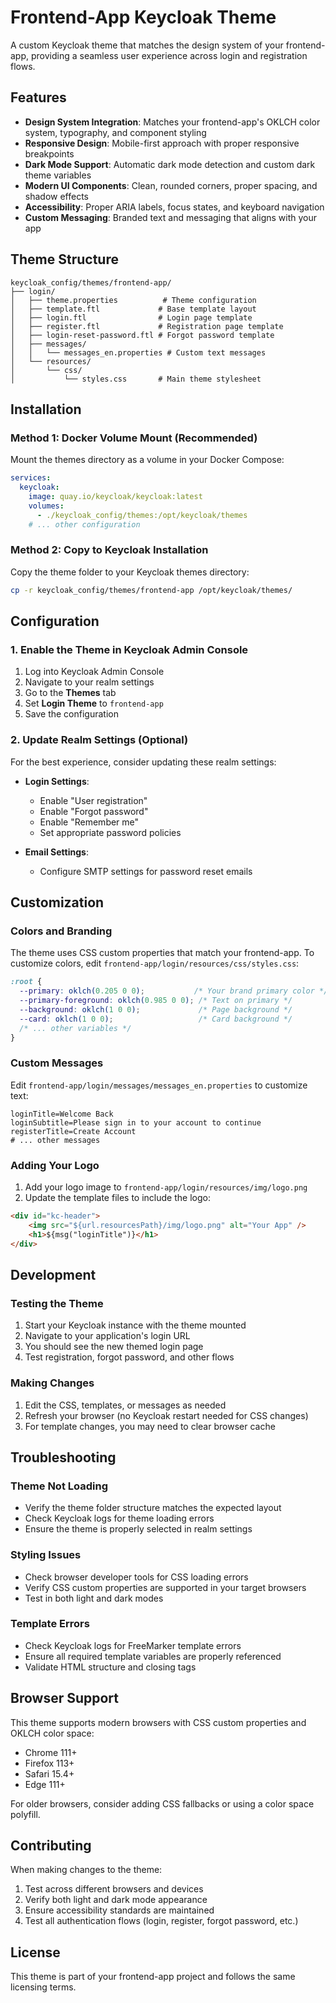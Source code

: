 # Frontend-App Keycloak Theme

A custom Keycloak theme that matches the design system of your frontend-app, providing a seamless user experience across login and registration flows.

## Features

- **Design System Integration**: Matches your frontend-app's OKLCH color system, typography, and component styling
- **Responsive Design**: Mobile-first approach with proper responsive breakpoints
- **Dark Mode Support**: Automatic dark mode detection and custom dark theme variables
- **Modern UI Components**: Clean, rounded corners, proper spacing, and shadow effects
- **Accessibility**: Proper ARIA labels, focus states, and keyboard navigation
- **Custom Messaging**: Branded text and messaging that aligns with your app

## Theme Structure

```
keycloak_config/themes/frontend-app/
├── login/
│   ├── theme.properties          # Theme configuration
│   ├── template.ftl             # Base template layout
│   ├── login.ftl                # Login page template
│   ├── register.ftl             # Registration page template
│   ├── login-reset-password.ftl # Forgot password template
│   ├── messages/
│   │   └── messages_en.properties # Custom text messages
│   └── resources/
│       └── css/
│           └── styles.css       # Main theme stylesheet
```

## Installation

### Method 1: Docker Volume Mount (Recommended)

Mount the themes directory as a volume in your Docker Compose:

```yaml
services:
  keycloak:
    image: quay.io/keycloak/keycloak:latest
    volumes:
      - ./keycloak_config/themes:/opt/keycloak/themes
    # ... other configuration
```

### Method 2: Copy to Keycloak Installation

Copy the theme folder to your Keycloak themes directory:
```bash
cp -r keycloak_config/themes/frontend-app /opt/keycloak/themes/
```

## Configuration

### 1. Enable the Theme in Keycloak Admin Console

1. Log into Keycloak Admin Console
2. Navigate to your realm settings
3. Go to the **Themes** tab
4. Set **Login Theme** to `frontend-app`
5. Save the configuration

### 2. Update Realm Settings (Optional)

For the best experience, consider updating these realm settings:

- **Login Settings**:
  - Enable "User registration"
  - Enable "Forgot password"
  - Enable "Remember me"
  - Set appropriate password policies

- **Email Settings**:
  - Configure SMTP settings for password reset emails

## Customization

### Colors and Branding

The theme uses CSS custom properties that match your frontend-app. To customize colors, edit `frontend-app/login/resources/css/styles.css`:

```css
:root {
  --primary: oklch(0.205 0 0);           /* Your brand primary color */
  --primary-foreground: oklch(0.985 0 0); /* Text on primary */
  --background: oklch(1 0 0);             /* Page background */
  --card: oklch(1 0 0);                   /* Card background */
  /* ... other variables */
}
```

### Custom Messages

Edit `frontend-app/login/messages/messages_en.properties` to customize text:

```properties
loginTitle=Welcome Back
loginSubtitle=Please sign in to your account to continue
registerTitle=Create Account
# ... other messages
```

### Adding Your Logo

1. Add your logo image to `frontend-app/login/resources/img/logo.png`
2. Update the template files to include the logo:

```html
<div id="kc-header">
    <img src="${url.resourcesPath}/img/logo.png" alt="Your App" />
    <h1>${msg("loginTitle")}</h1>
</div>
```

## Development

### Testing the Theme

1. Start your Keycloak instance with the theme mounted
2. Navigate to your application's login URL
3. You should see the new themed login page
4. Test registration, forgot password, and other flows

### Making Changes

1. Edit the CSS, templates, or messages as needed
2. Refresh your browser (no Keycloak restart needed for CSS changes)
3. For template changes, you may need to clear browser cache

## Troubleshooting

### Theme Not Loading

- Verify the theme folder structure matches the expected layout
- Check Keycloak logs for theme loading errors
- Ensure the theme is properly selected in realm settings

### Styling Issues

- Check browser developer tools for CSS loading errors
- Verify CSS custom properties are supported in your target browsers
- Test in both light and dark modes

### Template Errors

- Check Keycloak logs for FreeMarker template errors
- Ensure all required template variables are properly referenced
- Validate HTML structure and closing tags

## Browser Support

This theme supports modern browsers with CSS custom properties and OKLCH color space:

- Chrome 111+
- Firefox 113+
- Safari 15.4+
- Edge 111+

For older browsers, consider adding CSS fallbacks or using a color space polyfill.

## Contributing

When making changes to the theme:

1. Test across different browsers and devices
2. Verify both light and dark mode appearance
3. Ensure accessibility standards are maintained
4. Test all authentication flows (login, register, forgot password, etc.)

## License

This theme is part of your frontend-app project and follows the same licensing terms.
